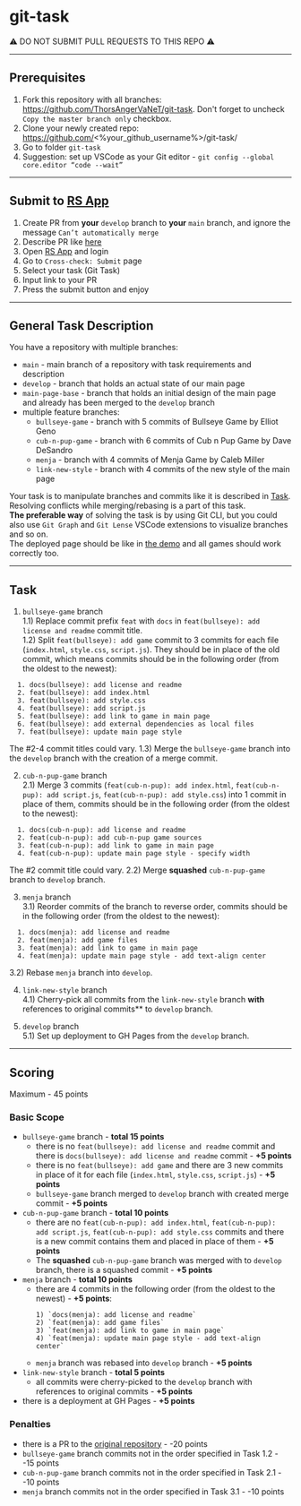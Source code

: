 # git-task

⚠️ DO NOT SUBMIT PULL REQUESTS TO THIS REPO ⚠️

---

## Prerequisites
1. Fork this repository with all branches: https://github.com/ThorsAngerVaNeT/git-task. Don't forget to uncheck `Copy the master branch only` checkbox.
2. Clone your newly created repo: https://github.com/<%your_github_username%>/git-task/  
3. Go to folder `git-task`
4. Suggestion: set up VSCode as your Git editor - `git config --global core.editor “code --wait”`

---

## Submit to [RS App](https://app.rs.school)
1. Create PR from **your** `develop` branch to **your** `main` branch, and ignore the message `Can’t automatically merge`
2. Describe PR like [here](https://docs.app.rs.school/#/platform/pull-request-review-process?id=description-example)
2. Open [RS App](https://app.rs.school) and login
3. Go to `Cross-check: Submit` page
4. Select your task (Git Task)
5. Input link to your PR
6. Press the submit button and enjoy

---

## General Task Description
You have a repository with multiple branches:  
  - `main` - main branch of a repository with task requirements and description
  - `develop` - branch that holds an actual state of our main page  
  - `main-page-base` - branch that holds an initial design of the main page and already has been merged to the `develop` branch  
  - multiple feature branches:
    - `bullseye-game` - branch with 5 commits of Bullseye Game by Elliot Geno
    - `cub-n-pup-game` - branch with 6 commits of Cub n Pup Game by Dave DeSandro
    - `menja` - branch with 4 commits of Menja Game by Caleb Miller
    - `link-new-style` - branch with 4 commits of the new style of the main page

Your task is to manipulate branches and commits like it is described in [Task](#task).  
Resolving conflicts while merging/rebasing is a part of this task.  
**The preferable way** of solving the task is by using Git CLI, but you could also use `Git Graph` and `Git Lense` VSCode extensions to visualize branches and so on.  
The deployed page should be like in [the demo](https://rss-git-task.netlify.app) and all games should work correctly too.

---

## Task 
1) `bullseye-game` branch  
  1.1) Replace commit prefix `feat` with `docs` in `feat(bullseye): add license and readme` commit title.  
  1.2) Split `feat(bullseye): add game` commit to 3 commits for each file (`index.html`, `style.css`, `script.js`). They should be in place of the old commit, which means commits should be in the following order (from the oldest to the newest):  
  ```
    1. docs(bullseye): add license and readme
    2. feat(bullseye): add index.html
    3. feat(bullseye): add style.css
    4. feat(bullseye): add script.js
    5. feat(bullseye): add link to game in main page
    6. feat(bullseye): add external dependencies as local files
    7. feat(bullseye): update main page style
  ```
  The #2-4 commit titles could vary.
  1.3) Merge the `bullseye-game` branch into the `develop` branch with the creation of a merge commit.

2) `cub-n-pup-game` branch  
  2.1) Merge 3 commits (`feat(cub-n-pup): add index.html`, `feat(cub-n-pup): add script.js`, `feat(cub-n-pup): add style.css`) into 1 commit in place of them, commits should be in the following order (from the oldest to the newest):  
  ```
    1. docs(cub-n-pup): add license and readme
    2. feat(cub-n-pup): add cub-n-pup game sources
    3. feat(cub-n-pup): add link to game in main page
    4. feat(cub-n-pup): update main page style - specify width
  ```  
  The #2 commit title could vary.
  2.2) Merge **squashed** `cub-n-pup-game` branch to `develop` branch.

3) `menja` branch  
  3.1) Reorder commits of the branch to reverse order, commits should be in the following order (from the oldest to the newest):  
  ```
    1. docs(menja): add license and readme
    2. feat(menja): add game files
    3. feat(menja): add link to game in main page
    4. feat(menja): update main page style - add text-align center
  ```    
  3.2) Rebase `menja` branch into `develop`.
  
4) `link-new-style` branch  
  4.1) Cherry-pick all commits from the `link-new-style` branch **with** references to original commits** to `develop` branch.

5) `develop` branch  
  5.1) Set up deployment to GH Pages from the `develop` branch.

---

## Scoring
Maximum - 45 points

### Basic Scope
- `bullseye-game` branch - **total 15 points**
  - there is no `feat(bullseye): add license and readme` commit and there is `docs(bullseye): add license and readme` commit - **+5 points**
  - there is no `feat(bullseye): add game` and there are 3 new commits in place of it for each file (`index.html`, `style.css`, `script.js`) - **+5 points**
  - `bullseye-game` branch merged to `develop` branch with created merge commit - **+5 points**
- `cub-n-pup-game` branch - **total 10 points**
  - there are no `feat(cub-n-pup): add index.html`, `feat(cub-n-pup): add script.js`, `feat(cub-n-pup): add style.css` commits and there is a new commit contains them and placed in place of them - **+5 points**
  - The **squashed** `cub-n-pup-game` branch was merged with to `develop` branch, there is a squashed commit - **+5 points**
- `menja` branch - **total 10 points**
  - there are 4 commits in the following order (from the oldest to the newest) - **+5 points**:
    ```
    1) `docs(menja): add license and readme`
    2) `feat(menja): add game files`
    3) `feat(menja): add link to game in main page`
    4) `feat(menja): update main page style - add text-align center`
    ```
  - `menja` branch was rebased into `develop` branch - **+5 points**
- `link-new-style` branch - **total 5 points**
  - all commits were cherry-picked to the `develop` branch with references to original commits - **+5 points**
- there is a deployment at GH Pages - **+5 points**

### Penalties
- there is a PR to the [original repository](https://github.com/ThorsAngerVaNeT/git-task) - -20 points
- `bullseye-game` branch commits not in the order specified in Task 1.2 - -15 points
- `cub-n-pup-game` branch commits not in the order specified in Task 2.1 - -10 points
- `menja` branch commits not in the order specified in Task 3.1 - -10 points

